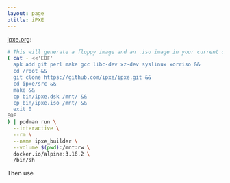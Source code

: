 ```yaml
---
layout: page
ptitle: iPXE
---
```


<a href="https://ipxe.org/" target="_blank">ipxe.org</a>:
```bash
# This will generate a floppy image and an .iso image in your current directory:
( cat - <<'EOF'
  apk add git perl make gcc libc-dev xz-dev syslinux xorriso &&
  cd /root &&
  git clone https://github.com/ipxe/ipxe.git &&
  cd ipxe/src &&
  make &&
  cp bin/ipxe.dsk /mnt/ &&
  cp bin/ipxe.iso /mnt/ &&
  exit 0
EOF
) | podman run \
  --interactive \
  --rm \
  --name ipxe_builder \
  --volume $(pwd):/mnt:rw \
  docker.io/alpine:3.16.2 \
  /bin/sh
```
Then use 
